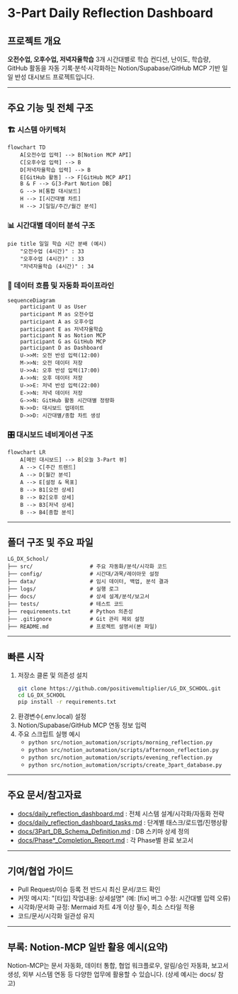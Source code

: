 
# 3-Part Daily Reflection Dashboard

## 프로젝트 개요

**오전수업, 오후수업, 저녁자율학습** 3개 시간대별로 학습 컨디션, 난이도, 학습량, GitHub 활동을 자동 기록·분석·시각화하는 Notion/Supabase/GitHub MCP 기반 일일 반성 대시보드 프로젝트입니다.

---

## 주요 기능 및 전체 구조

### 🏗️ 시스템 아키텍처
```mermaid
flowchart TD
    A[오전수업 입력] --> B[Notion MCP API]
    C[오후수업 입력] --> B
    D[저녁자율학습 입력] --> B
    E[GitHub 활동] --> F[GitHub MCP API]
    B & F --> G[3-Part Notion DB]
    G --> H[통합 대시보드]
    H --> I[시간대별 차트]
    H --> J[일일/주간/월간 분석]
```

### 📊 시간대별 데이터 분석 구조
```mermaid
pie title 일일 학습 시간 분배 (예시)
    "오전수업 (4시간)" : 33
    "오후수업 (4시간)" : 33
    "저녁자율학습 (4시간)" : 34
```

### 🔄 데이터 흐름 및 자동화 파이프라인
```mermaid
sequenceDiagram
    participant U as User
    participant M as 오전수업
    participant A as 오후수업
    participant E as 저녁자율학습
    participant N as Notion MCP
    participant G as GitHub MCP
    participant D as Dashboard
    U->>M: 오전 반성 입력(12:00)
    M->>N: 오전 데이터 저장
    U->>A: 오후 반성 입력(17:00)
    A->>N: 오후 데이터 저장
    U->>E: 저녁 반성 입력(22:00)
    E->>N: 저녁 데이터 저장
    G->>N: GitHub 활동 시간대별 정량화
    N->>D: 대시보드 업데이트
    D->>D: 시간대별/종합 차트 생성
```

### 🎛️ 대시보드 네비게이션 구조
```mermaid
flowchart LR
    A[메인 대시보드] --> B[오늘 3-Part 뷰]
    A --> C[주간 트렌드]
    A --> D[월간 분석]
    A --> E[설정 & 목표]
    B --> B1[오전 상세]
    B --> B2[오후 상세]
    B --> B3[저녁 상세]
    B --> B4[종합 분석]
```

---

## 폴더 구조 및 주요 파일

```text
LG_DX_School/
├── src/                  # 주요 자동화/분석/시각화 코드
├── config/               # 시간대/과목/레이아웃 설정
├── data/                 # 임시 데이터, 백업, 분석 결과
├── logs/                 # 실행 로그
├── docs/                 # 상세 설계/분석/보고서
├── tests/                # 테스트 코드
├── requirements.txt      # Python 의존성
├── .gitignore            # Git 관리 제외 설정
├── README.md             # 프로젝트 설명서(본 파일)
```

---

## 빠른 시작

1. 저장소 클론 및 의존성 설치
   ```bash
   git clone https://github.com/positivemultiplier/LG_DX_SCHOOL.git
   cd LG_DX_SCHOOL
   pip install -r requirements.txt
   ```
2. 환경변수(.env.local) 설정
3. Notion/Supabase/GitHub MCP 연동 정보 입력
4. 주요 스크립트 실행 예시
   - `python src/notion_automation/scripts/morning_reflection.py`
   - `python src/notion_automation/scripts/afternoon_reflection.py`
   - `python src/notion_automation/scripts/evening_reflection.py`
   - `python src/notion_automation/scripts/create_3part_database.py`

---

## 주요 문서/참고자료

- [docs/daily_reflection_dashboard.md](docs/daily_reflection_dashboard.md) : 전체 시스템 설계/시각화/자동화 전략
- [docs/daily_reflection_dashboard_tasks.md](docs/daily_reflection_dashboard_tasks.md) : 단계별 태스크/로드맵/진행상황
- [docs/3Part_DB_Schema_Definition.md](docs/3Part_DB_Schema_Definition.md) : DB 스키마 상세 정의
- [docs/Phase*_Completion_Report.md](docs/) : 각 Phase별 완료 보고서

---

## 기여/협업 가이드

- Pull Request/이슈 등록 전 반드시 최신 문서/코드 확인
- 커밋 메시지: "[타입] 작업내용: 상세설명" (예: [fix] 버그 수정: 시간대별 입력 오류)
- 시각화/문서화 규정: Mermaid 차트 4개 이상 필수, 최소 스타일 적용
- 코드/문서/시각화 일관성 유지

---

## 부록: Notion-MCP 일반 활용 예시(요약)

Notion-MCP는 문서 자동화, 데이터 통합, 협업 워크플로우, 알림/승인 자동화, 보고서 생성, 외부 시스템 연동 등 다양한 업무에 활용할 수 있습니다. (상세 예시는 docs/ 참고)
